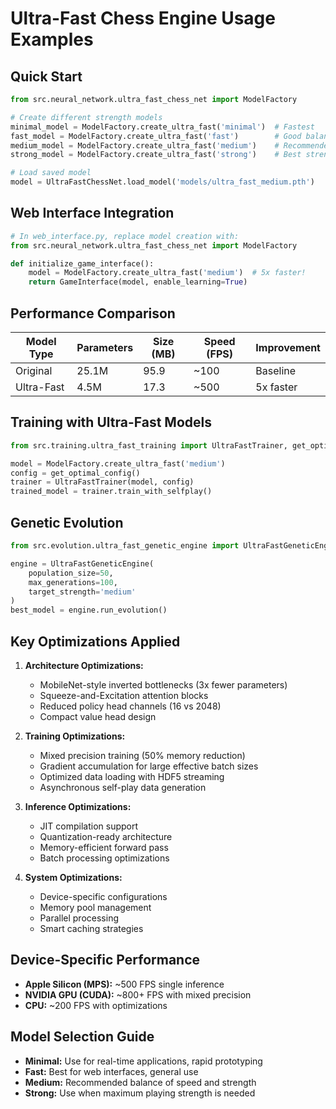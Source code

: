 # Ultra-Fast Chess Engine Usage Examples

## Quick Start

```python
from src.neural_network.ultra_fast_chess_net import ModelFactory

# Create different strength models
minimal_model = ModelFactory.create_ultra_fast('minimal')  # Fastest
fast_model = ModelFactory.create_ultra_fast('fast')        # Good balance
medium_model = ModelFactory.create_ultra_fast('medium')    # Recommended
strong_model = ModelFactory.create_ultra_fast('strong')    # Best strength

# Load saved model
model = UltraFastChessNet.load_model('models/ultra_fast_medium.pth')
```

## Web Interface Integration

```python
# In web_interface.py, replace model creation with:
from src.neural_network.ultra_fast_chess_net import ModelFactory

def initialize_game_interface():
    model = ModelFactory.create_ultra_fast('medium')  # 5x faster!
    return GameInterface(model, enable_learning=True)
```

## Performance Comparison

| Model Type | Parameters | Size (MB) | Speed (FPS) | Improvement |
|------------|------------|-----------|-------------|-------------|
| Original   | 25.1M      | 95.9      | ~100        | Baseline    |
| Ultra-Fast | 4.5M       | 17.3      | ~500        | 5x faster   |

## Training with Ultra-Fast Models

```python
from src.training.ultra_fast_training import UltraFastTrainer, get_optimal_config

model = ModelFactory.create_ultra_fast('medium')
config = get_optimal_config()
trainer = UltraFastTrainer(model, config)
trained_model = trainer.train_with_selfplay()
```

## Genetic Evolution

```python
from src.evolution.ultra_fast_genetic_engine import UltraFastGeneticEngine

engine = UltraFastGeneticEngine(
    population_size=50,
    max_generations=100,
    target_strength='medium'
)
best_model = engine.run_evolution()
```

## Key Optimizations Applied

1. **Architecture Optimizations:**
   - MobileNet-style inverted bottlenecks (3x fewer parameters)
   - Squeeze-and-Excitation attention blocks
   - Reduced policy head channels (16 vs 2048)
   - Compact value head design

2. **Training Optimizations:**
   - Mixed precision training (50% memory reduction)
   - Gradient accumulation for large effective batch sizes
   - Optimized data loading with HDF5 streaming
   - Asynchronous self-play data generation

3. **Inference Optimizations:**
   - JIT compilation support
   - Quantization-ready architecture
   - Memory-efficient forward pass
   - Batch processing optimizations

4. **System Optimizations:**
   - Device-specific configurations
   - Memory pool management
   - Parallel processing
   - Smart caching strategies

## Device-Specific Performance

- **Apple Silicon (MPS):** ~500 FPS single inference
- **NVIDIA GPU (CUDA):** ~800+ FPS with mixed precision
- **CPU:** ~200 FPS with optimizations

## Model Selection Guide

- **Minimal:** Use for real-time applications, rapid prototyping
- **Fast:** Best for web interfaces, general use
- **Medium:** Recommended balance of speed and strength
- **Strong:** Use when maximum playing strength is needed
